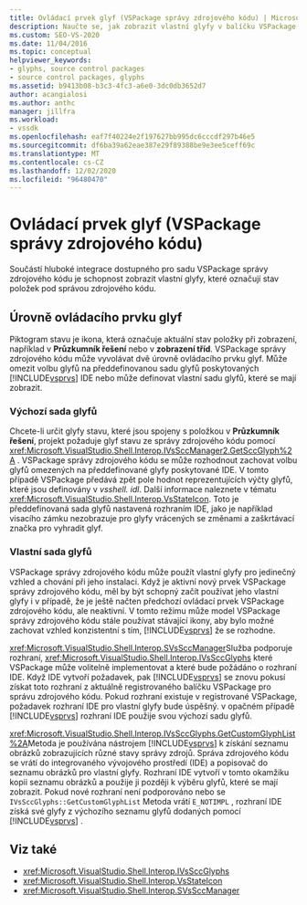 ```yaml
---
title: Ovládací prvek glyf (VSPackage správy zdrojového kódu) | Microsoft Docs
description: Naučte se, jak zobrazit vlastní glyfy v balíčku VSPackage správy zdrojového kódu, abyste mohli použít vlastní ikony k indikaci stavu položek pod správou zdrojových kódů.
ms.custom: SEO-VS-2020
ms.date: 11/04/2016
ms.topic: conceptual
helpviewer_keywords:
- glyphs, source control packages
- source control packages, glyphs
ms.assetid: b9413b08-b3c3-4fc3-a6e0-3dc0db3652d7
author: acangialosi
ms.author: anthc
manager: jillfra
ms.workload:
- vssdk
ms.openlocfilehash: eaf7f40224e2f197627bb995dc6cccdf297b46e5
ms.sourcegitcommit: df6ba39a62eae387e29f89388be9e3ee5ceff69c
ms.translationtype: MT
ms.contentlocale: cs-CZ
ms.lasthandoff: 12/02/2020
ms.locfileid: "96480470"
---
```

# <a name="glyph-control-source-control-vspackage"></a>Ovládací prvek glyf (VSPackage správy zdrojového kódu)
Součástí hluboké integrace dostupného pro sadu VSPackage správy zdrojového kódu je schopnost zobrazit vlastní glyfy, které označují stav položek pod správou zdrojového kódu.

## <a name="levels-of-glyph-control"></a>Úrovně ovládacího prvku glyf
 Piktogram stavu je ikona, která označuje aktuální stav položky při zobrazení, například v **Průzkumník řešení** nebo v **zobrazení tříd**. VSPackage správy zdrojového kódu může vyvolávat dvě úrovně ovládacího prvku glyf. Může omezit volbu glyfů na předdefinovanou sadu glyfů poskytovaných [!INCLUDE[vsprvs](../../code-quality/includes/vsprvs_md.md)] IDE nebo může definovat vlastní sadu glyfů, které se mají zobrazit.

### <a name="default-set-of-glyphs"></a>Výchozí sada glyfů
 Chcete-li určit glyfy stavu, které jsou spojeny s položkou v **Průzkumník řešení**, projekt požaduje glyf stavu ze správy zdrojového kódu pomocí <xref:Microsoft.VisualStudio.Shell.Interop.IVsSccManager2.GetSccGlyph%2A> . VSPackage správy zdrojového kódu se může rozhodnout zachovat volbu glyfů omezených na předdefinované glyfy poskytované IDE. V tomto případě VSPackage předává zpět pole hodnot reprezentujících výčty glyfů, které jsou definovány v *vsshell. idl*. Další informace naleznete v tématu <xref:Microsoft.VisualStudio.Shell.Interop.VsStateIcon>. Toto je předdefinovaná sada glyfů nastavená rozhraním IDE, jako je například visacího zámku nezobrazuje pro glyfy vrácených se změnami a zaškrtávací značka pro vyhradit glyf.

### <a name="custom-set-of-glyphs"></a>Vlastní sada glyfů
 VSPackage správy zdrojového kódu může použít vlastní glyfy pro jedinečný vzhled a chování při jeho instalaci. Když je aktivní nový prvek VSPackage správy zdrojového kódu, měl by být schopný začít používat jeho vlastní glyfy i v případě, že je ještě načten předchozí ovládací prvek VSPackage zdrojového kódu, ale neaktivní. V tomto režimu může model VSPackage správy zdrojového kódu stále používat stávající ikony, aby bylo možné zachovat vzhled konzistentní s tím, [!INCLUDE[vsprvs](../../code-quality/includes/vsprvs_md.md)] že se rozhodne.

 <xref:Microsoft.VisualStudio.Shell.Interop.SVsSccManager>Služba podporuje rozhraní, <xref:Microsoft.VisualStudio.Shell.Interop.IVsSccGlyphs> které VSPackage může volitelně implementovat a které bude požádáno o rozhraní IDE. Když IDE vytvoří požadavek, pak [!INCLUDE[vsprvs](../../code-quality/includes/vsprvs_md.md)] se znovu pokusí získat toto rozhraní z aktuálně registrovaného balíčku VSPackage pro správu zdrojového kódu. Pokud rozhraní existuje v registrované VSPackage, požadavek rozhraní IDE pro vlastní glyfy bude úspěšný. v opačném případě [!INCLUDE[vsprvs](../../code-quality/includes/vsprvs_md.md)] rozhraní IDE použije svou výchozí sadu glyfů.

 <xref:Microsoft.VisualStudio.Shell.Interop.IVsSccGlyphs.GetCustomGlyphList%2A>Metoda je používána nástrojem [!INCLUDE[vsprvs](../../code-quality/includes/vsprvs_md.md)] k získání seznamu obrázků zobrazujících různé stavy správy zdrojů. Správa zdrojového kódu se vrátí do integrovaného vývojového prostředí (IDE) a popisovač do seznamu obrázků pro vlastní glyfy. Rozhraní IDE vytvoří v tomto okamžiku kopii seznamu obrázků a použije ji později k výběru glyfů, které se mají zobrazit. Pokud nové rozhraní není podporováno nebo se `IVsSccGlyphs::GetCustomGlyphList` Metoda vrátí `E_NOTIMPL` , rozhraní IDE získá své glyfy z výchozího seznamu glyfů dodaných pomocí [!INCLUDE[vsprvs](../../code-quality/includes/vsprvs_md.md)] .

## <a name="see-also"></a>Viz také
- <xref:Microsoft.VisualStudio.Shell.Interop.IVsSccGlyphs>
- <xref:Microsoft.VisualStudio.Shell.Interop.VsStateIcon>
- <xref:Microsoft.VisualStudio.Shell.Interop.SVsSccManager>
